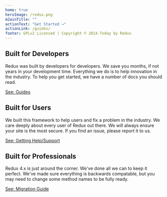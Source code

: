 ```yaml
---
home: true
heroImage: /redux.png
m2ainTitle: ""
actionText: "Get Started →"
actionLink: /guides/
footer: GPLv2 Licensed | Copyright © 2014-Today by Redux
---
```



<div class="features">
  <div class="feature">
  
## Built for Developers
Redux was built by developers for developers. We save you months, if not years in your development time. Everything we
do is to help innovation in the industry. To help you get started, we have a number of docs you should read.

[See: Guides](./guides/)

  </div>
  <div class="feature">

## Built for Users
We built this framework to help users and fix a problem in the industry. We care deeply about every user of Redux out there.
We will always ensure your site is the most secure. If you find an issue, please report it to us.

[See: Getting Help/Support](guides/basics-support-defined.md)

  </div>
  <div class="feature">

## Built for Professionals
Redux 4.x is just around the corner. We've done all we can to keep it perfect. We've made sure everything is backwards
compatable, but you may need to change some method names to be fully ready.

[See: Migration Guide](guides/migration-guide.md)

  </div>
</div>